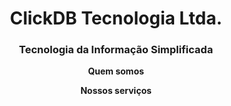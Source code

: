 <h1 align="center">ClickDB Tecnologia Ltda.</h1>
<h3 align="center">Tecnologia da Informação Simplificada</h3>

<p align="center"><b>Quem somos</b></p>

<p align="center"><b>Nossos serviços</b></p>
